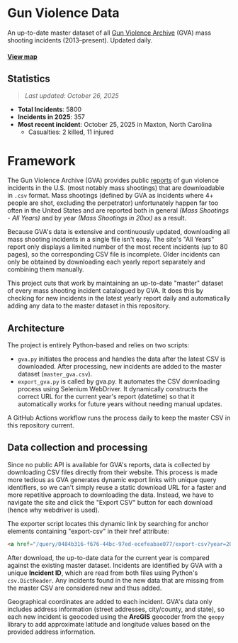 # Gun Violence Data
An up-to-date master dataset of all [Gun Violence Archive](https://www.gunviolencearchive.org/) (GVA) mass shooting incidents (2013–present). Updated daily.

#### [View map](https://dxzys.github.io/Gun-Violence-Data/map.html)

## Statistics
>*Last updated: October 26, 2025*
- **Total Incidents**: 5800
- **Incidents in 2025**: 357
- **Most recent incident**: October 25, 2025 in Maxton, North Carolina
  - Casualties: 2 killed, 11 injured

# Framework
The Gun Violence Archive (GVA) provides public [reports](https://www.gunviolencearchive.org/reports) of gun violence incidents in the U.S. (most notably mass shootings) that are downloadable in `.csv` format. Mass shootings (defined by GVA as incidents where 4+ people are shot, excluding the perpetrator) unfortunately happen far too often in the United States and are reported both in general *(Mass Shootings - All Years)* and by year *(Mass Shootings in 20xx)* as a result.

Because GVA's data is extensive and continuously updated, downloading all mass shooting incidents in a single file isn't easy. The site's "All Years" report only displays a limited number of the most recent incidents (up to 80 pages), so the corresponding CSV file is incomplete. Older incidents can only be obtained by downloading each yearly report separately and combining them manually.

This project cuts that work by maintaining an up-to-date "master" dataset of every mass shooting incident catalogued by GVA. It does this by checking for new incidents in the latest yearly report daily and automatically adding any data to the master dataset in this repository.

## Architecture
The project is entirely Python-based and relies on two scripts: 
- `gva.py` initiates the process and handles the data after the latest CSV is downloaded. After processing, new incidents are added to the master dataset (`master_gva.csv`).
- `export_gva.py` is called by gva.py. It automates the CSV downloading process using Selenium WebDriver. It dynamically constructs the correct URL for the current year's report (datetime) so that it automatically works for future years without needing manual updates.

A GitHub Actions workflow runs the process daily to keep the master CSV in this repository current.

## Data collection and processing
Since no public API is available for GVA's reports, data is collected by downloading CSV files directly from their website. This process is made more tedious as GVA generates dynamic export links with unique query identifiers, so we can't simply reuse a static download URL for a faster and more repetitive approach to downloading the data. Instead, we have to navigate the site and click the "Export CSV" button for each download (hence why webdriver is used).

The exporter script locates this dynamic link by searching for anchor elements containing "export-csv" in their href attribute:
```html
<a href="/query/0484b316-f676-44bc-97ed-ecefeabae077/export-csv?year=2025" class="button">Export as CSV</a>
```

After download, the up-to-date data for the current year is compared against the existing master dataset. Incidents are identified by GVA with a unique **Incident ID**, which are read from both files using Python's `csv.DictReader`. Any incidents found in the new data that are missing from the master CSV are considered new and thus added.

Geographical coordinates are added to each incident. GVA's data only includes address information (street addresses, city/county, and state), so each new incident is geocoded using the **ArcGIS** geocoder from the `geopy` library to add approximate latitude and longitude values based on the provided address information.
